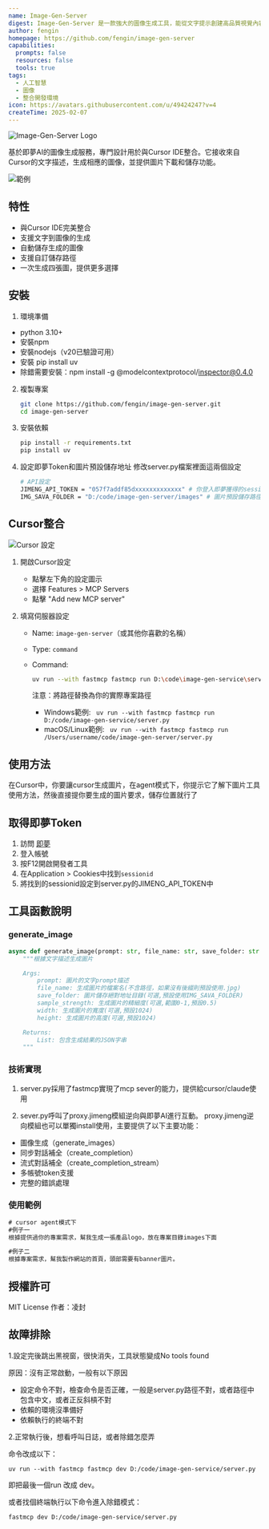 ```yaml
---
name: Image-Gen-Server
digest: Image-Gen-Server 是一款強大的圖像生成工具，能從文字提示創建高品質視覺內容。它提供快速處理、可自訂輸出，並支援多種風格以滿足多元創意需求。此服務非常適合設計師、行銷人員和內容創作者尋求高效的視覺內容製作。
author: fengin
homepage: https://github.com/fengin/image-gen-server
capabilities:
  prompts: false
  resources: false
  tools: true
tags:
  - 人工智慧
  - 圖像
  - 整合開發環境
icon: https://avatars.githubusercontent.com/u/49424247?v=4
createTime: 2025-02-07
---
```

![Image-Gen-Server Logo](https://static.claudemcp.com/servers/fengin/image-gen-server/fengin-image-gen-server-167510b5.png)

基於即夢AI的圖像生成服務，專門設計用於與Cursor IDE整合。它接收來自Cursor的文字描述，生成相應的圖像，並提供圖片下載和儲存功能。

![範例](https://static.claudemcp.com/servers/fengin/image-gen-server/fengin-image-gen-server-12f05bd3.png)

## 特性

- 與Cursor IDE完美整合
- 支援文字到圖像的生成
- 自動儲存生成的圖像
- 支援自訂儲存路徑
- 一次生成四張圖，提供更多選擇

## 安裝

1. 環境準備
- python 3.10+
- 安裝npm
- 安裝nodejs（v20已驗證可用）
- 安裝 pip install uv
- 除錯需要安裝：npm install -g @modelcontextprotocol/inspector@0.4.0

2. 複製專案
   
   ```bash
   git clone https://github.com/fengin/image-gen-server.git
   cd image-gen-server
   ```

3. 安裝依賴
   
   ```bash
   pip install -r requirements.txt
   pip install uv
   ```

4. 設定即夢Token和圖片預設儲存地址
   修改server.py檔案裡面這兩個設定
   
   ```bash
   # API設定
   JIMENG_API_TOKEN = "057f7addf85dxxxxxxxxxxxxx" # 你登入即夢獲得的session_id，支援多個，在後面用逗號分隔   
   IMG_SAVA_FOLDER = "D:/code/image-gen-server/images" # 圖片預設儲存路徑
   ```

## Cursor整合

![Cursor 設定](https://static.claudemcp.com/servers/fengin/image-gen-server/fengin-image-gen-server-fa725511.png)

1. 開啟Cursor設定
   
   - 點擊左下角的設定圖示
   - 選擇 Features > MCP Servers
   - 點擊 "Add new MCP server"

2. 填寫伺服器設定
   
   - Name: `image-gen-server`（或其他你喜歡的名稱）
   - Type: `command`
   - Command: 
     
     ```bash
     uv run --with fastmcp fastmcp run D:\code\image-gen-service\server.py
     ```
     
     注意：將路徑替換為你的實際專案路徑
     
     - Windows範例: ` uv run --with fastmcp fastmcp run D:/code/image-gen-service/server.py`
     - macOS/Linux範例: ` uv run --with fastmcp fastmcp run /Users/username/code/image-gen-server/server.py`

## 使用方法

在Cursor中，你要讓cursor生成圖片，在agent模式下，你提示它了解下圖片工具使用方法，然後直接提你要生成的圖片要求，儲存位置就行了

## 取得即夢Token

1. 訪問 [即夢](https://jimeng.jianying.com/)
2. 登入帳號
3. 按F12開啟開發者工具
4. 在Application > Cookies中找到`sessionid`
5. 將找到的sessionid設定到server.py的JIMENG_API_TOKEN中

## 工具函數說明

### generate_image

```python
async def generate_image(prompt: str, file_name: str, save_folder: str = None, sample_strength: float = 0.5, width: int = 1024, height: int = 1024) -> list[types.TextContent | types.ImageContent | types.EmbeddedResource]:
    """根據文字描述生成圖片

    Args:
        prompt: 圖片的文字prompt描述
        file_name: 生成圖片的檔案名(不含路徑，如果沒有後綴則預設使用.jpg)
        save_folder: 圖片儲存絕對地址目錄(可選,預設使用IMG_SAVA_FOLDER)
        sample_strength: 生成圖片的精細度(可選,範圍0-1,預設0.5)
        width: 生成圖片的寬度(可選,預設1024)
        height: 生成圖片的高度(可選,預設1024)

    Returns:
        List: 包含生成結果的JSON字串
    """
```

### 技術實現

1. server.py採用了fastmcp實現了mcp sever的能力，提供給cursor/claude使用

2. sever.py呼叫了proxy.jimeng模組逆向與即夢AI進行互動。
proxy.jimeng逆向模組也可以單獨install使用，主要提供了以下主要功能：

- 圖像生成（generate_images）
- 同步對話補全（create_completion）
- 流式對話補全（create_completion_stream）
- 多帳號token支援
- 完整的錯誤處理

### 使用範例

```cmd
# cursor agent模式下
#例子一
根據提供過你的專案需求，幫我生成一張產品logo，放在專案目錄images下面

#例子二
根據專案需求，幫我製作網站的首頁，頭部需要有banner圖片。
```

## 授權許可

MIT License 
作者：凌封

## 故障排除

1.設定完後跳出黑視窗，很快消失，工具狀態變成No tools found

  原因：沒有正常啟動，一般有以下原因

- 設定命令不對，檢查命令是否正確，一般是server.py路徑不對，或者路徑中包含中文，或者正反斜槓不對
- 依賴的環境沒準備好
- 依賴執行的終端不對

2.正常執行後，想看呼叫日誌，或者除錯怎麼弄

  命令改成以下：

```
uv run --with fastmcp fastmcp dev D:/code/image-gen-service/server.py
```

  即把最後一個run 改成 dev。

  或者找個終端執行以下命令進入除錯模式：

```
fastmcp dev D:/code/image-gen-service/server.py
```